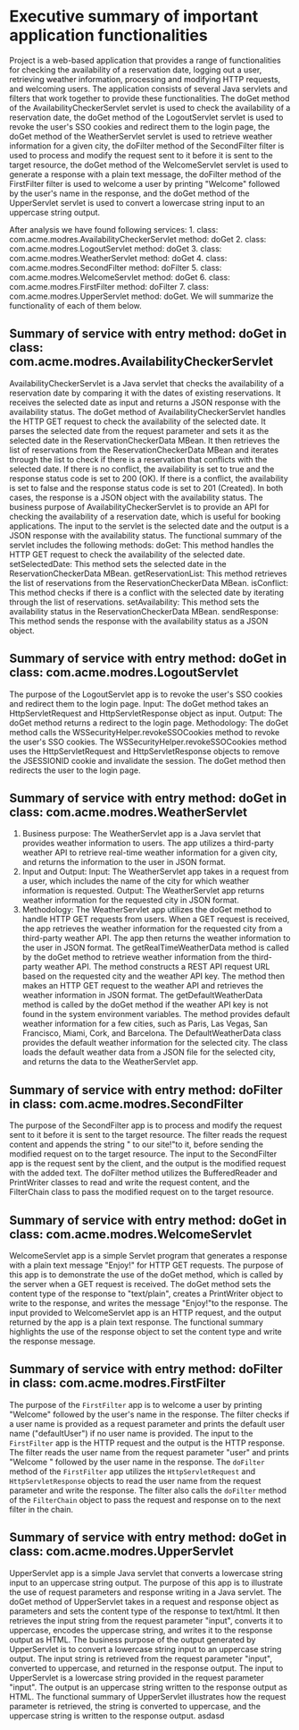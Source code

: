 # Executive summary of important application functionalities
Project is a web-based application that provides a range of functionalities for checking the availability of a reservation date, logging out a user, retrieving weather information, processing and modifying HTTP requests, and welcoming users. The application consists of several Java servlets and filters that work together to provide these functionalities. The doGet method of the AvailabilityCheckerServlet servlet is used to check the availability of a reservation date, the doGet method of the LogoutServlet servlet is used to revoke the user's SSO cookies and redirect them to the login page, the doGet method of the WeatherServlet servlet is used to retrieve weather information for a given city, the doFilter method of the SecondFilter filter is used to process and modify the request sent to it before it is sent to the target resource, the doGet method of the WelcomeServlet servlet is used to generate a response with a plain text message, the doFilter method of the FirstFilter filter is used to welcome a user by printing "Welcome" followed by the user's name in the response, and the doGet method of the UpperServlet servlet is used to convert a lowercase string input to an uppercase string output.

After analysis we have found following services: 
	1. class: com.acme.modres.AvailabilityCheckerServlet method: doGet
	2. class: com.acme.modres.LogoutServlet method: doGet
	3. class: com.acme.modres.WeatherServlet method: doGet
	4. class: com.acme.modres.SecondFilter method: doFilter
	5. class: com.acme.modres.WelcomeServlet method: doGet
	6. class: com.acme.modres.FirstFilter method: doFilter
	7. class: com.acme.modres.UpperServlet method: doGet.
We will summarize the functionality of each of them below.

## Summary of service with entry method: doGet in class: com.acme.modres.AvailabilityCheckerServlet
AvailabilityCheckerServlet is a Java servlet that checks the availability of a reservation date by comparing it with the dates of existing reservations. It receives the selected date as input and returns a JSON response with the availability status.
The doGet method of AvailabilityCheckerServlet handles the HTTP GET request to check the availability of the selected date. It parses the selected date from the request parameter and sets it as the selected date in the ReservationCheckerData MBean. It then retrieves the list of reservations from the ReservationCheckerData MBean and iterates through the list to check if there is a reservation that conflicts with the selected date.
If there is no conflict, the availability is set to true and the response status code is set to 200 (OK). If there is a conflict, the availability is set to false and the response status code is set to 201 (Created). In both cases, the response is a JSON object with the availability status.
The business purpose of AvailabilityCheckerServlet is to provide an API for checking the availability of a reservation date, which is useful for booking applications. The input to the servlet is the selected date and the output is a JSON response with the availability status.
The functional summary of the servlet includes the following methods:
doGet: This method handles the HTTP GET request to check the availability of the selected date.
setSelectedDate: This method sets the selected date in the ReservationCheckerData MBean.
getReservationList: This method retrieves the list of reservations from the ReservationCheckerData MBean.
isConflict: This method checks if there is a conflict with the selected date by iterating through the list of reservations.
setAvailability: This method sets the availability status in the ReservationCheckerData MBean.
sendResponse: This method sends the response with the availability status as a JSON object.
## Summary of service with entry method: doGet in class: com.acme.modres.LogoutServlet
The purpose of the LogoutServlet app is to revoke the user's SSO cookies and redirect them to the login page.
Input: The doGet method takes an HttpServletRequest and HttpServletResponse object as input.
Output: The doGet method returns a redirect to the login page.
Methodology:
The doGet method calls the WSSecurityHelper.revokeSSOCookies method to revoke the user's SSO cookies.
The WSSecurityHelper.revokeSSOCookies method uses the HttpServletRequest and HttpServletResponse objects to remove the JSESSIONID cookie and invalidate the session.
The doGet method then redirects the user to the login page.
## Summary of service with entry method: doGet in class: com.acme.modres.WeatherServlet
1. Business purpose:
The WeatherServlet app is a Java servlet that provides weather information to users. The app utilizes a third-party weather API to retrieve real-time weather information for a given city, and returns the information to the user in JSON format.
2. Input and Output:
Input:
The WeatherServlet app takes in a request from a user, which includes the name of the city for which weather information is requested.
Output:
The WeatherServlet app returns weather information for the requested city in JSON format.
3. Methodology:
The WeatherServlet app utilizes the doGet method to handle HTTP GET requests from users. When a GET request is received, the app retrieves the weather information for the requested city from a third-party weather API. The app then returns the weather information to the user in JSON format.
The getRealTimeWeatherData method is called by the doGet method to retrieve weather information from the third-party weather API. The method constructs a REST API request URL based on the requested city and the weather API key. The method then makes an HTTP GET request to the weather API and retrieves the weather information in JSON format.
The getDefaultWeatherData method is called by the doGet method if the weather API key is not found in the system environment variables. The method provides default weather information for a few cities, such as Paris, Las Vegas, San Francisco, Miami, Cork, and Barcelona.
The DefaultWeatherData class provides the default weather information for the selected city. The class loads the default weather data from a JSON file for the selected city, and returns the data to the WeatherServlet app.
## Summary of service with entry method: doFilter in class: com.acme.modres.SecondFilter
The purpose of the SecondFilter app is to process and modify the request sent to it before it is sent to the target resource. The filter reads the request content and appends the string " to our site!"to it, before sending the modified request on to the target resource.
The input to the SecondFilter app is the request sent by the client, and the output is the modified request with the added text.
The doFilter method utilizes the BufferedReader and PrintWriter classes to read and write the request content, and the FilterChain class to pass the modified request on to the target resource.
## Summary of service with entry method: doGet in class: com.acme.modres.WelcomeServlet
WelcomeServlet app is a simple Servlet program that generates a response with a plain text message "Enjoy!" for HTTP GET requests.
The purpose of this app is to demonstrate the use of the doGet method, which is called by the server when a GET request is received. The doGet method sets the content type of the response to "text/plain", creates a PrintWriter object to write to the response, and writes the message "Enjoy!"to the response.
The input provided to WelcomeServlet app is an HTTP request, and the output returned by the app is a plain text response. The functional summary highlights the use of the response object to set the content type and write the response message.
## Summary of service with entry method: doFilter in class: com.acme.modres.FirstFilter
The purpose of the `FirstFilter` app is to welcome a user by printing "Welcome" followed by the user's name in the response. The filter checks if a user name is provided as a request parameter and prints the default user name ("defaultUser") if no user name is provided.
The input to the `FirstFilter` app is the HTTP request and the output is the HTTP response. The filter reads the user name from the request parameter "user" and prints "Welcome " followed by the user name in the response.
The `doFilter` method of the `FirstFilter` app utilizes the `HttpServletRequest` and `HttpServletResponse` objects to read the user name from the request parameter and write the response. The filter also calls the `doFilter` method of the `FilterChain` object to pass the request and response on to the next filter in the chain.
## Summary of service with entry method: doGet in class: com.acme.modres.UpperServlet
UpperServlet app is a simple Java servlet that converts a lowercase string input to an uppercase string output. The purpose of this app is to illustrate the use of request parameters and response writing in a Java servlet.
The doGet method of UpperServlet takes in a request and response object as parameters and sets the content type of the response to text/html. It then retrieves the input string from the request parameter "input", converts it to uppercase, encodes the uppercase string, and writes it to the response output as HTML.
The business purpose of the output generated by UpperServlet is to convert a lowercase string input to an uppercase string output. The input string is retrieved from the request parameter "input", converted to uppercase, and returned in the response output.
The input to UpperServlet is a lowercase string provided in the request parameter "input". The output is an uppercase string written to the response output as HTML.
The functional summary of UpperServlet illustrates how the request parameter is retrieved, the string is converted to uppercase, and the uppercase string is written to the response output.
asdasd